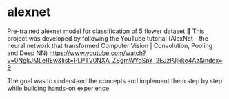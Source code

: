 # alexnet
Pre-trained alexnet model for classification of 5 flower dataset
📌 This project was developed by following the YouTube tutorial (AlexNet - the neural network that transformed Computer Vision | Convolution, Pooling and Deep NN)
https://www.youtube.com/watch?v=0NgkJMLeREw&list=PLPTV0NXA_ZSgmWYoSpY_2EJzPJjkke4Az&index=9

The goal was to understand the concepts and implement them step by step while building hands-on experience.
